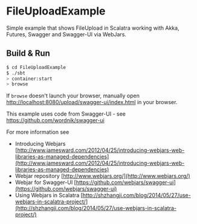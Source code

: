 # FileUploadExample #

Simple example that shows FileUpload in Scalatra working with Akka, Futures, Swagger and Swagger-UI via WebJars.

## Build & Run ##

```sh
$ cd FileUploadExample
$ ./sbt
> container:start
> browse
```

If `browse` doesn't launch your browser, manually open [http://localhost:8080/upload/swagger-ui/index.html](http://localhost:8080/upload/swagger-ui/index.html) in your browser.

This example uses code from Swagger-UI - see https://github.com/wordnik/swagger-ui

For more information see

- Introducing Webjars [http://www.jamesward.com/2012/04/25/introducing-webjars-web-libraries-as-managed-dependencies](http://www.jamesward.com/2012/04/25/introducing-webjars-web-libraries-as-managed-dependencies)
- Webjar repository [http://www.webjars.org/](http://www.webjars.org/)
- Webjar for Swagger-UI [https://github.com/webjars/swagger-ui](https://github.com/webjars/swagger-ui)
- Using Webjars in Scalatra [http://shzhangji.com/blog/2014/05/27/use-webjars-in-scalatra-project/](http://shzhangji.com/blog/2014/05/27/use-webjars-in-scalatra-project/)
